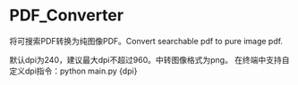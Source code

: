 # PDF_Converter
将可搜索PDF转换为纯图像PDF。Convert searchable pdf to pure image pdf.

默认dpi为240，建议最大dpi不超过960。中转图像格式为png。
在终端中支持自定义dpi指令：python main.py {dpi}
